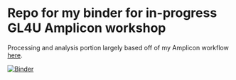 # Repo for my binder for in-progress GL4U Amplicon workshop

Processing and analysis portion largely based off of my Amplicon workflow [here](https://astrobiomike.github.io/amplicon/dada2_workflow_ex).

[![Binder](https://mybinder.org/badge_logo.svg)](https://mybinder.org/v2/gh/AstrobioMike/GL4U-amplicon-binder/main?urlpath=lab/tree/notebooks/00-overview.ipynb)
